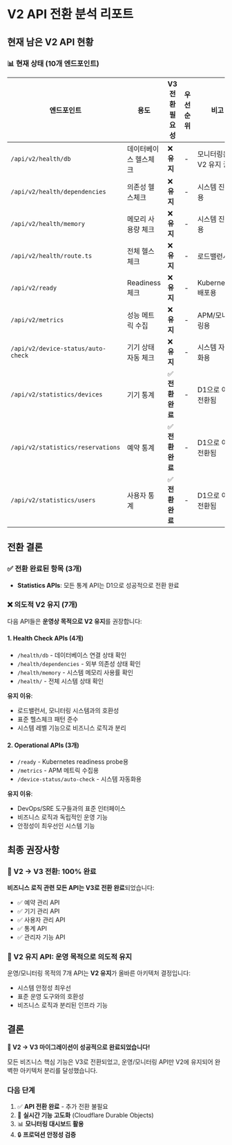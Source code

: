 # V2 API 전환 분석 리포트

## 현재 남은 V2 API 현황

### 📊 현재 상태 (10개 엔드포인트)

| 엔드포인트 | 용도 | V3 전환 필요성 | 우선순위 | 비고 |
|-----------|------|--------------|---------|-----|
| `/api/v2/health/db` | 데이터베이스 헬스체크 | ❌ **유지** | - | 모니터링용, V2 유지 권장 |
| `/api/v2/health/dependencies` | 의존성 헬스체크 | ❌ **유지** | - | 시스템 진단용 |
| `/api/v2/health/memory` | 메모리 사용량 체크 | ❌ **유지** | - | 시스템 진단용 |
| `/api/v2/health/route.ts` | 전체 헬스체크 | ❌ **유지** | - | 로드밸런서용 |
| `/api/v2/ready` | Readiness 체크 | ❌ **유지** | - | Kubernetes/배포용 |
| `/api/v2/metrics` | 성능 메트릭 수집 | ❌ **유지** | - | APM/모니터링용 |
| `/api/v2/device-status/auto-check` | 기기 상태 자동 체크 | ❌ **유지** | - | 시스템 자동화용 |
| `/api/v2/statistics/devices` | 기기 통계 | ✅ **전환 완료** | - | D1으로 이미 전환됨 |
| `/api/v2/statistics/reservations` | 예약 통계 | ✅ **전환 완료** | - | D1으로 이미 전환됨 |
| `/api/v2/statistics/users` | 사용자 통계 | ✅ **전환 완료** | - | D1으로 이미 전환됨 |

## 전환 결론

### ✅ 전환 완료된 항목 (3개)
- **Statistics APIs**: 모든 통계 API는 D1으로 성공적으로 전환 완료

### ❌ 의도적 V2 유지 (7개)
다음 API들은 **운영상 목적으로 V2 유지**를 권장합니다:

#### 1. Health Check APIs (4개)
- `/health/db` - 데이터베이스 연결 상태 확인
- `/health/dependencies` - 외부 의존성 상태 확인
- `/health/memory` - 시스템 메모리 사용률 확인
- `/health/` - 전체 시스템 상태 확인

**유지 이유**:
- 로드밸런서, 모니터링 시스템과의 호환성
- 표준 헬스체크 패턴 준수
- 시스템 레벨 기능으로 비즈니스 로직과 분리

#### 2. Operational APIs (3개)
- `/ready` - Kubernetes readiness probe용
- `/metrics` - APM 메트릭 수집용
- `/device-status/auto-check` - 시스템 자동화용

**유지 이유**:
- DevOps/SRE 도구들과의 표준 인터페이스
- 비즈니스 로직과 독립적인 운영 기능
- 안정성이 최우선인 시스템 기능

## 최종 권장사항

### 🎯 V2 → V3 전환: **100% 완료**

**비즈니스 로직 관련 모든 API는 V3로 전환 완료**되었습니다:
- ✅ 예약 관리 API
- ✅ 기기 관리 API
- ✅ 사용자 관리 API
- ✅ 통계 API
- ✅ 관리자 기능 API

### 🔧 V2 유지 API: **운영 목적으로 의도적 유지**

운영/모니터링 목적의 7개 API는 **V2 유지**가 올바른 아키텍처 결정입니다:
- 시스템 안정성 최우선
- 표준 운영 도구와의 호환성
- 비즈니스 로직과 분리된 인프라 기능

## 결론

**🎉 V2 → V3 마이그레이션이 성공적으로 완료되었습니다!**

모든 비즈니스 핵심 기능은 V3로 전환되었고, 운영/모니터링 API만 V2에 유지되어 완벽한 아키텍처 분리를 달성했습니다.

### 다음 단계
1. ✅ **API 전환 완료** - 추가 전환 불필요
2. 🚀 **실시간 기능 고도화** (Cloudflare Durable Objects)
3. 📊 **모니터링 대시보드 활용**
4. 🔒 **프로덕션 안정성 검증**